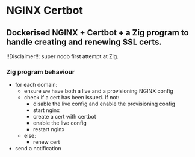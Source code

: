 # NGINX Certbot

## Dockerised NGINX + Certbot + a Zig program to handle creating and renewing SSL certs.

‼️Disclaimer‼️: super noob first attempt at Zig.

### Zig program behaviour

- for each domain:
  - ensure we have both a live and a provisioning NGINX config
  - check if a cert has been issued. If not:
    - disable the live config and enable the provisioning config
    - start nginx
    - create a cert with certbot
    - enable the live config
    - restart nginx
  - else:
    - renew cert
- send a notification
